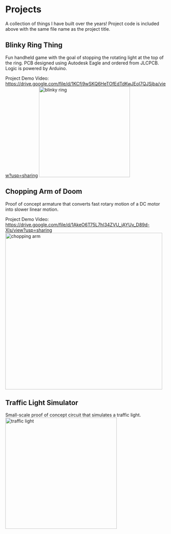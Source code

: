 # Projects
A collection of things I have built over the years! Project code is included above with the same file name as the project title.

## Blinky Ring Thing
Fun handheld game with the goal of stopping the rotating light at the top of the ring. PCB designed using Autodesk Eagle and ordered from JLCPCB. Logic is powered by Arduino.

Project Demo Video: https://drive.google.com/file/d/1KCfj9wSKQ6HeTOfEdTdKwJEoI7QJSjba/view?usp=sharing
<img width="284" alt="blinky ring" src="https://user-images.githubusercontent.com/53913125/178170458-9f61d548-390b-426e-92a7-8513885b45a0.PNG">

## Chopping Arm of Doom
Proof of concept armature that converts fast rotary motion of a DC motor into slower linear motion.

Project Demo Video: https://drive.google.com/file/d/1AkeO6T75L7hI34ZVU_jAYUv_D89d-Xls/view?usp=sharing
<img width="490" alt="chopping arm" src="https://user-images.githubusercontent.com/53913125/178171226-d397e813-a09a-4e64-b031-42acd8564302.PNG">

## Traffic Light Simulator
Small-scale proof of concept circuit that simulates a traffic light.
<img width="348" alt="traffic light" src="https://user-images.githubusercontent.com/53913125/178171604-ad9a6889-d0db-43d1-a4f0-33b027667e91.PNG">

